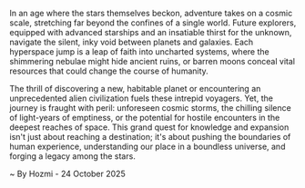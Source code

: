 
In an age where the stars themselves beckon, adventure takes on a cosmic scale, stretching far beyond the confines of a single world. Future explorers, equipped with advanced starships and an insatiable thirst for the unknown, navigate the silent, inky void between planets and galaxies. Each hyperspace jump is a leap of faith into uncharted systems, where the shimmering nebulae might hide ancient ruins, or barren moons conceal vital resources that could change the course of humanity.

The thrill of discovering a new, habitable planet or encountering an unprecedented alien civilization fuels these intrepid voyagers. Yet, the journey is fraught with peril: unforeseen cosmic storms, the chilling silence of light-years of emptiness, or the potential for hostile encounters in the deepest reaches of space. This grand quest for knowledge and expansion isn't just about reaching a destination; it's about pushing the boundaries of human experience, understanding our place in a boundless universe, and forging a legacy among the stars.

~ By Hozmi - 24 October 2025
